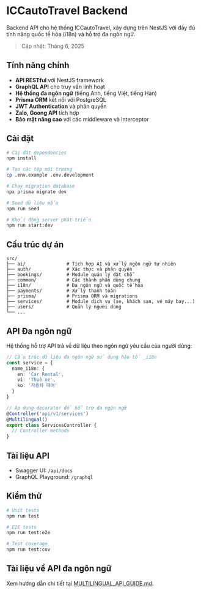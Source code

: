 # ICCautoTravel Backend

Backend API cho hệ thống ICCautoTravel, xây dựng trên NestJS với đầy đủ tính năng quốc tế hóa (i18n) và hỗ trợ đa ngôn ngữ.

> Cập nhật: Tháng 6, 2025

## Tính năng chính

- **API RESTful** với NestJS framework
- **GraphQL API** cho truy vấn linh hoạt
- **Hệ thống đa ngôn ngữ** (tiếng Anh, tiếng Việt, tiếng Hàn)
- **Prisma ORM** kết nối với PostgreSQL
- **JWT Authentication** và phân quyền
- **Zalo, Goong API** tích hợp
- **Bảo mật nâng cao** với các middleware và interceptor

## Cài đặt

```bash
# Cài đặt dependencies
npm install

# Tạo các tệp môi trường
cp .env.example .env.development

# Chạy migration database
npx prisma migrate dev

# Seed dữ liệu mẫu
npm run seed

# Khởi động server phát triển
npm run start:dev
```

## Cấu trúc dự án

```text
src/
├── ai/               # Tích hợp AI và xử lý ngôn ngữ tự nhiên
├── auth/             # Xác thực và phân quyền
├── bookings/         # Module quản lý đặt chỗ
├── common/           # Các thành phần dùng chung
├── i18n/             # Đa ngôn ngữ và quốc tế hóa
├── payments/         # Xử lý thanh toán
├── prisma/           # Prisma ORM và migrations
├── services/         # Module dịch vụ (xe, khách sạn, vé máy bay...)
├── users/            # Quản lý người dùng
└── ...
```

## API Đa ngôn ngữ

Hệ thống hỗ trợ API trả về dữ liệu theo ngôn ngữ yêu cầu của người dùng:

```typescript
// Cấu trúc dữ liệu đa ngôn ngữ sử dụng hậu tố _i18n
const service = {
  name_i18n: {
    en: 'Car Rental',
    vi: 'Thuê xe',
    ko: '자동차 대여'
  }
}

// Áp dụng decorator để hỗ trợ đa ngôn ngữ
@Controller('api/v1/services')
@Multilingual()
export class ServicesController {
  // Controller methods
}
```

## Tài liệu API

- Swagger UI: `/api/docs`
- GraphQL Playground: `/graphql`

## Kiểm thử

```bash
# Unit tests
npm run test

# E2E tests
npm run test:e2e

# Test coverage
npm run test:cov
```

## Tài liệu về API đa ngôn ngữ

Xem hướng dẫn chi tiết tại [MULTILINGUAL_API_GUIDE.md](docs/MULTILINGUAL_API_GUIDE.md).
